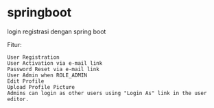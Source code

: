 # springboot
login registrasi dengan spring boot

Fitur:

    User Registration
    User Activation via e-mail link
    Password Reset via e-mail link
    User Admin when ROLE_ADMIN
    Edit Profile
    Upload Profile Picture
    Admins can login as other users using "Login As" link in the user editor.

